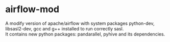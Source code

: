 # airflow-mod
A modify version of apache/airflow with system packages python-dev, libsasl2-dev, gcc and g++ installed to run correctly sasl. \
It contains new python packages: pandarallel, pyhive and its dependencies.
